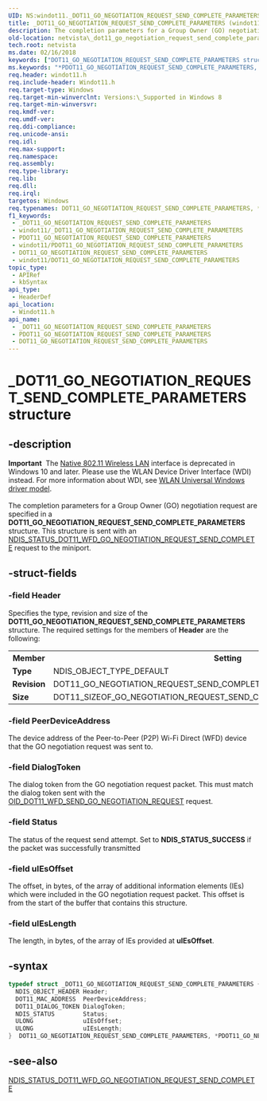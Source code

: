 ```yaml
---
UID: NS:windot11._DOT11_GO_NEGOTIATION_REQUEST_SEND_COMPLETE_PARAMETERS
title: _DOT11_GO_NEGOTIATION_REQUEST_SEND_COMPLETE_PARAMETERS (windot11.h)
description: The completion parameters for a Group Owner (GO) negotiation request are specified in a DOT11_GO_NEGOTIATION_REQUEST_SEND_COMPLETE_PARAMETERS structure.
old-location: netvista\_dot11_go_negotiation_request_send_complete_parameters.htm
tech.root: netvista
ms.date: 02/16/2018
keywords: ["DOT11_GO_NEGOTIATION_REQUEST_SEND_COMPLETE_PARAMETERS structure"]
ms.keywords: "*PDOT11_GO_NEGOTIATION_REQUEST_SEND_COMPLETE_PARAMETERS, DOT11_GO_NEGOTIATION_REQUEST_SEND_COMPLETE_PARAMETERS, DOT11_GO_NEGOTIATION_REQUEST_SEND_COMPLETE_PARAMETERS structure [Network Drivers Starting with Windows Vista], PDOT11_GO_NEGOTIATION_REQUEST_SEND_COMPLETE_PARAMETERS, PDOT11_GO_NEGOTIATION_REQUEST_SEND_COMPLETE_PARAMETERS structure pointer [Network Drivers Starting with Windows Vista], _DOT11_GO_NEGOTIATION_REQUEST_SEND_COMPLETE_PARAMETERS, netvista._dot11_go_negotiation_request_send_complete_parameters, windot11/ DOT11_GO_NEGOTIATION_REQUEST_SEND_COMPLETE_PARAMETERS, windot11/PDOT11_GO_NEGOTIATION_REQUEST_SEND_COMPLETE_PARAMETERS"
req.header: windot11.h
req.include-header: Windot11.h
req.target-type: Windows
req.target-min-winverclnt: Versions:\_Supported in Windows 8
req.target-min-winversvr: 
req.kmdf-ver: 
req.umdf-ver: 
req.ddi-compliance: 
req.unicode-ansi: 
req.idl: 
req.max-support: 
req.namespace: 
req.assembly: 
req.type-library: 
req.lib: 
req.dll: 
req.irql: 
targetos: Windows
req.typenames: DOT11_GO_NEGOTIATION_REQUEST_SEND_COMPLETE_PARAMETERS, *PDOT11_GO_NEGOTIATION_REQUEST_SEND_COMPLETE_PARAMETERS
f1_keywords:
 - _DOT11_GO_NEGOTIATION_REQUEST_SEND_COMPLETE_PARAMETERS
 - windot11/_DOT11_GO_NEGOTIATION_REQUEST_SEND_COMPLETE_PARAMETERS
 - PDOT11_GO_NEGOTIATION_REQUEST_SEND_COMPLETE_PARAMETERS
 - windot11/PDOT11_GO_NEGOTIATION_REQUEST_SEND_COMPLETE_PARAMETERS
 - DOT11_GO_NEGOTIATION_REQUEST_SEND_COMPLETE_PARAMETERS
 - windot11/DOT11_GO_NEGOTIATION_REQUEST_SEND_COMPLETE_PARAMETERS
topic_type:
 - APIRef
 - kbSyntax
api_type:
 - HeaderDef
api_location:
 - Windot11.h
api_name:
 - _DOT11_GO_NEGOTIATION_REQUEST_SEND_COMPLETE_PARAMETERS
 - PDOT11_GO_NEGOTIATION_REQUEST_SEND_COMPLETE_PARAMETERS
 - DOT11_GO_NEGOTIATION_REQUEST_SEND_COMPLETE_PARAMETERS
---
```


# _DOT11_GO_NEGOTIATION_REQUEST_SEND_COMPLETE_PARAMETERS structure


## -description

<div class="alert"><b>Important</b>  The <a href="/previous-versions/windows/hardware/wireless/ff560689(v=vs.85)">Native 802.11 Wireless LAN</a> interface is deprecated in Windows 10 and later. Please use the WLAN Device Driver Interface (WDI) instead. For more information about WDI, see <a href="/windows-hardware/drivers/network/wifi-universal-driver-model">WLAN Universal Windows driver model</a>.</div><div> </div>The completion parameters for a Group Owner (GO) negotiation request are specified in a <b>DOT11_GO_NEGOTIATION_REQUEST_SEND_COMPLETE_PARAMETERS</b> structure. This structure is sent with an <a href="/windows-hardware/drivers/network/ndis-status-dot11-wfd-go-negotiation-request-send-complete">NDIS_STATUS_DOT11_WFD_GO_NEGOTIATION_REQUEST_SEND_COMPLETE</a> request to the miniport.

## -struct-fields

### -field Header

Specifies the type, revision and size of the <b>DOT11_GO_NEGOTIATION_REQUEST_SEND_COMPLETE_PARAMETERS</b> structure. The required settings for the members of <b>Header</b> are the following:

<table>
<tr>
<th>Member</th>
<th>Setting</th>
</tr>
<tr>
<td><b>Type</b></td>
<td>NDIS_OBJECT_TYPE_DEFAULT</td>
</tr>
<tr>
<td><b>Revision</b></td>
<td>DOT11_GO_NEGOTIATION_REQUEST_SEND_COMPLETE_PARAMETERS_REVISION_1</td>
</tr>
<tr>
<td><b>Size</b></td>
<td>DOT11_SIZEOF_GO_NEGOTIATION_REQUEST_SEND_COMPLETE_PARAMETERS_REVISION_1</td>
</tr>
</table>

### -field PeerDeviceAddress

The device address of the Peer-to-Peer (P2P) Wi-Fi Direct (WFD) device that the GO negotiation request was sent to.

### -field DialogToken

The dialog token from the GO negotiation  request packet. This must match the dialog token sent with the <a href="/windows-hardware/drivers/network/oid-dot11-wfd-send-go-negotiation-request">OID_DOT11_WFD_SEND_GO_NEGOTIATION_REQUEST</a> request.

### -field Status

The status of the request send attempt. Set to <b>NDIS_STATUS_SUCCESS</b> if the packet was successfully transmitted

### -field uIEsOffset

The offset, in bytes,  of the array of additional information elements (IEs) which were included in the GO negotiation request packet. This offset is from the start of the buffer that contains this structure.

### -field uIEsLength

The length, in bytes, of the array of IEs provided at <b>uIEsOffset</b>.

## -syntax

```cpp
typedef struct _DOT11_GO_NEGOTIATION_REQUEST_SEND_COMPLETE_PARAMETERS {
  NDIS_OBJECT_HEADER Header;
  DOT11_MAC_ADDRESS  PeerDeviceAddress;
  DOT11_DIALOG_TOKEN DialogToken;
  NDIS_STATUS        Status;
  ULONG              uIEsOffset;
  ULONG              uIEsLength;
}  DOT11_GO_NEGOTIATION_REQUEST_SEND_COMPLETE_PARAMETERS, *PDOT11_GO_NEGOTIATION_REQUEST_SEND_COMPLETE_PARAMETERS;
```

## -see-also

<a href="/windows-hardware/drivers/network/ndis-status-dot11-wfd-go-negotiation-request-send-complete">NDIS_STATUS_DOT11_WFD_GO_NEGOTIATION_REQUEST_SEND_COMPLETE</a>


